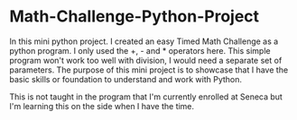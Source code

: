 # Math-Challenge-Python-Project

In this mini python project. I created an easy Timed Math Challenge as a python program. I only used the +, - and * operators here. This simple program won't work too well with division, I would need a separate set of parameters. The purpose of this mini project is to showcase that I have the basic skills or foundation to understand and work with Python.

This is not taught in the program that I'm currently enrolled at Seneca but I'm learning this on the side when I have the time.
